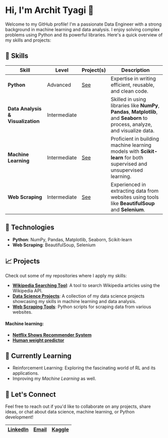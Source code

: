 # Hi, I'm Archit Tyagi 👋

Welcome to my GitHub profile! I'm a passionate Data Engineer with a strong background in machine learning and data analysis. I enjoy solving complex problems using Python and its powerful libraries. Here's a quick overview of my skills and projects:

## 🚀 Skills
| Skill                             | Level        | Project(s)     | Description |
|-----------------------------------|--------------|-------------|-------------|
| **Python**                        | Advanced     | [See](https://github.com/a4archit/python-planet/) | Expertise in writing efficient, reusable, and clean code.|
| **Data Analysis & Visualization** | Intermediate |             | Skilled in using libraries like **NumPy**, **Pandas**, **Matplotlib**, and **Seaborn** to process, analyze, and visualize data.|
| **Machine Learning**              | Intermediate | [See](https://github.com/a4archit#machine-learning) | Proficient in building machine learning models with **Scikit-learn** for both supervised and unsupervised learning.|
| **Web Scraping**                  | Intermediate | [See](https://www.kaggle.com/datasets/architty108/github-indian-users-deep-data) | Experienced in extracting data from websites using tools like **BeautifulSoup** and **Selenium**.|


## 🔧 Technologies

- **Python**: NumPy, Pandas, Matplotlib, Seaborn, Scikit-learn
- **Web Scraping**: BeautifulSoup, Selenium

## 📈 Projects

Check out some of my repositories where I apply my skills:

- **[Wikipedia Searching Tool](https://github.com/a4archit/Wikipedia-Searching-Tool)**: A tool to search Wikipedia articles using the Wikipedia API.
- **[Data Science Projects](https://github.com/a4archit/netflix-srs)**: A collection of my data science projects showcasing my skills in machine learning and data analysis.
- **[Web Scraping Tools](https://kaggle.com/architty108)**: Python scripts for scraping data from various websites.

#### **Machine learning:**
- **[Netflix Shows Recommender System](https://netflixsrs.streamlit.com/)**
- **[Human weight predictor](https://weight.streamlit.com/)**


## 🌱 Currently Learning

- Reinforcement Learning: Exploring the fascinating world of RL and its applications.
- Improving my *Machine Learning* as well.
  
## 💬 Let's Connect

Feel free to reach out if you'd like to collaborate on any projects, share ideas, or chat about data science, machine learning, or Python development!

| **[LinkedIn](https://www.linkedin.com/in/archit-tyagi-191323296)** | **[Email](mailto:help.atd@gmail.com)** | **[Kaggle](https://kaggle.com/architty108)** |
|--------------|----------------|-----------------|


<!--
**a4archit/a4archit** is a ✨ _special_ ✨ repository because its `README.md` (this file) appears on your GitHub profile.

Here are some ideas to get you started:

- 🔭 I’m currently working on ...
- 🌱 I’m currently learning ...
- 👯 I’m looking to collaborate on ...
- 🤔 I’m looking for help with ...
- 💬 Ask me about ...
- 📫 How to reach me: ...
- 😄 Pronouns: ...
- ⚡ Fun fact: ...
-->
